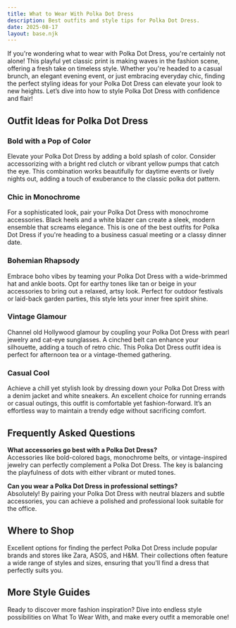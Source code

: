 ```yaml
---
title: What to Wear With Polka Dot Dress
description: Best outfits and style tips for Polka Dot Dress.
date: 2025-08-17
layout: base.njk
---
```


If you're wondering what to wear with Polka Dot Dress, you're certainly not alone! This playful yet classic print is making waves in the fashion scene, offering a fresh take on timeless style. Whether you're headed to a casual brunch, an elegant evening event, or just embracing everyday chic, finding the perfect styling ideas for your Polka Dot Dress can elevate your look to new heights. Let’s dive into how to style Polka Dot Dress with confidence and flair!

## Outfit Ideas for Polka Dot Dress

### Bold with a Pop of Color
Elevate your Polka Dot Dress by adding a bold splash of color. Consider accessorizing with a bright red clutch or vibrant yellow pumps that catch the eye. This combination works beautifully for daytime events or lively nights out, adding a touch of exuberance to the classic polka dot pattern.

### Chic in Monochrome
For a sophisticated look, pair your Polka Dot Dress with monochrome accessories. Black heels and a white blazer can create a sleek, modern ensemble that screams elegance. This is one of the best outfits for Polka Dot Dress if you're heading to a business casual meeting or a classy dinner date.

### Bohemian Rhapsody
Embrace boho vibes by teaming your Polka Dot Dress with a wide-brimmed hat and ankle boots. Opt for earthy tones like tan or beige in your accessories to bring out a relaxed, artsy look. Perfect for outdoor festivals or laid-back garden parties, this style lets your inner free spirit shine.

### Vintage Glamour
Channel old Hollywood glamour by coupling your Polka Dot Dress with pearl jewelry and cat-eye sunglasses. A cinched belt can enhance your silhouette, adding a touch of retro chic. This Polka Dot Dress outfit idea is perfect for afternoon tea or a vintage-themed gathering.

### Casual Cool
Achieve a chill yet stylish look by dressing down your Polka Dot Dress with a denim jacket and white sneakers. An excellent choice for running errands or casual outings, this outfit is comfortable yet fashion-forward. It’s an effortless way to maintain a trendy edge without sacrificing comfort.

## Frequently Asked Questions

**What accessories go best with a Polka Dot Dress?**  
Accessories like bold-colored bags, monochrome belts, or vintage-inspired jewelry can perfectly complement a Polka Dot Dress. The key is balancing the playfulness of dots with either vibrant or muted tones.

**Can you wear a Polka Dot Dress in professional settings?**  
Absolutely! By pairing your Polka Dot Dress with neutral blazers and subtle accessories, you can achieve a polished and professional look suitable for the office.

## Where to Shop

Excellent options for finding the perfect Polka Dot Dress include popular brands and stores like Zara, ASOS, and H&M. Their collections often feature a wide range of styles and sizes, ensuring that you'll find a dress that perfectly suits you.

## More Style Guides

Ready to discover more fashion inspiration? Dive into endless style possibilities on What To Wear With, and make every outfit a memorable one!